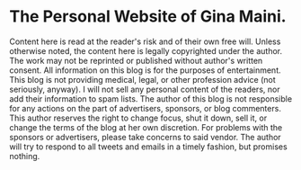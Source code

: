 The Personal Website of Gina Maini.
=====================================

Content here is read at the reader's risk and of their own free will. Unless otherwise noted, the content here is legally copyrighted under the author. The work may not be reprinted or published without author's written consent. All information on this blog is for the purposes of entertainment. This blog is not providing medical, legal, or other profession advice (not seriously, anyway). I will not sell any personal content of the readers, nor add their information to spam lists. The author of this blog is not responsible for any actions on the part of advertisers, sponsors, or blog commenters. This author reserves the right to change focus, shut it down, sell it, or change the terms of the blog at her own discretion. For problems with the sponsors or advertisers, please take concerns to said vendor. The author will try to respond to all tweets and emails in a timely fashion, but promises nothing. 

